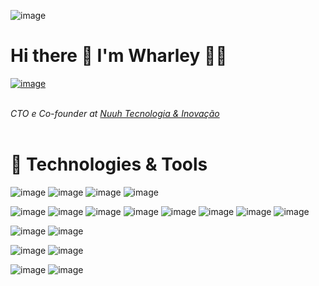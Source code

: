 ![image](https://gist.githubusercontent.com/wharley/2accfe50c42f1adc19b9bb5ef012f090/raw/5f28c03523daaa25b02066c58eaf8be64c2b578e/profile-new-removebg-preview.png)

# Hi there 👋 I'm Wharley 👨‍💻

[![image](https://img.shields.io/badge/LinkedIn-0077B5?style=for-the-badge&logo=linkedin&logoColor=white)](https://www.linkedin.com/in/wharley-ornelas-da-rocha-65420932) <br /> <br />

_CTO e Co-founder at [Nuuh Tecnologia & Inovação](https://nuuh.cloud)_
<br /><br />

# 🔧 Technologies & Tools

![image](https://img.shields.io/badge/JavaScript-323330?style=for-the-badge&logo=javascript&logoColor=F7DF1E) ![image](https://img.shields.io/badge/TypeScript-007ACC?style=for-the-badge&logo=typescript&logoColor=white) ![image](https://img.shields.io/badge/HTML5-E34F26?style=for-the-badge&logo=html5&logoColor=white) ![image](https://img.shields.io/badge/CSS3-1572B6?style=for-the-badge&logo=css3&logoColor=white) <br />

![image](https://img.shields.io/badge/React-20232A?style=for-the-badge&logo=react&logoColor=61DAFB) ![image](https://img.shields.io/badge/next.js-000000?style=for-the-badge&logo=nextdotjs&logoColor=white) ![image](https://img.shields.io/badge/nuxt.js-00C58E?style=for-the-badge&logo=nuxtdotjs&logoColor=white) ![image](https://img.shields.io/badge/Vue.js-35495E?style=for-the-badge&logo=vuedotjs&logoColor=4FC08D) ![image](https://img.shields.io/badge/React_Native-20232A?style=for-the-badge&logo=react&logoColor=61DAFB) ![image](https://img.shields.io/badge/Expo-1B1F23?style=for-the-badge&logo=expo&logoColor=white) ![image](https://img.shields.io/badge/Sass-CC6699?style=for-the-badge&logo=sass&logoColor=white) ![image](https://img.shields.io/badge/Redux-593D88?style=for-the-badge&logo=redux&logoColor=white) <br />

![image](https://img.shields.io/badge/Chakra--UI-319795?style=for-the-badge&logo=chakra-ui&logoColor=white) ![image](https://img.shields.io/badge/Material--UI-0081CB?style=for-the-badge&logo=material-ui&logoColor=white) <br />

![image](https://img.shields.io/badge/Apollo%20GraphQL-311C87?&style=for-the-badge&logo=Apollo%20GraphQL&logoColor=white) ![image](https://img.shields.io/badge/GraphQl-E10098?style=for-the-badge&logo=graphql&logoColor=white) <br />

![image](https://img.shields.io/badge/Jest-C21325?style=for-the-badge&logo=jest&logoColor=white) ![image](https://img.shields.io/badge/Cypress-17202C?style=for-the-badge&logo=cypress&logoColor=white)
